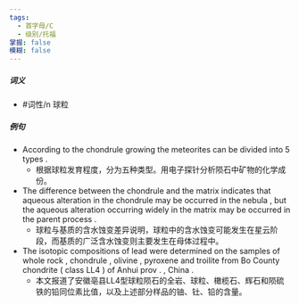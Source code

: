 ```yaml
---
tags:
  - 首字母/C
  - 级别/托福
掌握: false
模糊: false
---
```

##### 词义
- #词性/n  球粒
##### 例句
- According to the chondrule growing the meteorites can be divided into 5 types .
	- 根据球粒发育程度，分为五种类型。用电子探针分析陨石中矿物的化学成份。
- The difference between the chondrule and the matrix indicates that aqueous alteration in the chondrule may be occurred in the nebula , but the aqueous alteration occurring widely in the matrix may be occurred in the parent process .
	- 球粒与基质的含水蚀变差异说明，球粒中的含水蚀变可能发生在星云阶段，而基质的广泛含水蚀变则主要发生在母体过程中。
- The isotopic compositions of lead were determined on the samples of whole rock , chondrule , olivine , pyroxene and troilite from Bo County chondrite ( class LL4 ) of Anhui prov . , China .
	- 本文报道了安徽亳县LL4型球粒陨石的全岩、球粒、橄榄石、辉石和陨硫铁的铅同位素比值，以及上述部分样品的铀、钍、铅的含量。
